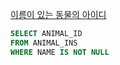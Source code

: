 [이름이 있는 동물의 아이디](https://school.programmers.co.kr/learn/courses/30/lessons/59037)

```sql
SELECT ANIMAL_ID
FROM ANIMAL_INS
WHERE NAME IS NOT NULL
```
